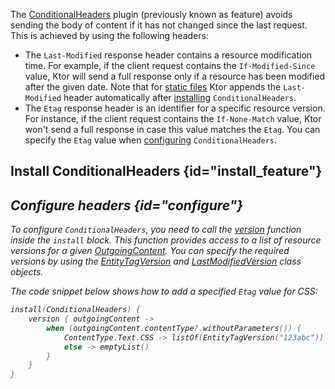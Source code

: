 [//]: # (title: Conditional headers)

The [ConditionalHeaders](https://api.ktor.io/%ktor_version%/io.ktor.features/-conditional-headers/index.html) plugin (previously known as feature) avoids sending the body of content if it has not changed since the last request. This is achieved by using the following headers:
* The `Last-Modified` response header contains a resource modification time. For example, if the client request contains the `If-Modified-Since` value, Ktor will send a full response only if a resource has been modified after the given date. Note that for [static files](Serving_Static_Content.md) Ktor appends the `Last-Modified` header automatically after [installing](#install_feature) `ConditionalHeaders`.
* The `Etag` response header is an identifier for a specific resource version. For instance, if the client request contains the `If-None-Match` value, Ktor won't send a full response in case this value matches the `Etag`. You can specify the `Etag` value when [configuring](#configure) `ConditionalHeaders`.


## Install ConditionalHeaders {id="install_feature"}
<var name="feature_name" value="ConditionalHeaders"/>
<include src="lib.md" include-id="install_feature"/>


## Configure headers {id="configure"}

To configure `ConditionalHeaders`, you need to call the [version](https://api.ktor.io/%ktor_version%/io.ktor.features/-conditional-headers/-configuration/version.html) function inside the `install` block. This function provides access to a list of resource versions for a given [OutgoingContent](https://api.ktor.io/%ktor_version%/io.ktor.http.content/-outgoing-content/index.html). You can specify the required versions by using the [EntityTagVersion](https://api.ktor.io/%ktor_version%/io.ktor.http.content/-entity-tag-version/index.html) and [LastModifiedVersion](https://api.ktor.io/%ktor_version%/io.ktor.http.content/-last-modified-version/index.html) class objects.

The code snippet below shows how to add a specified `Etag` value for CSS:
```kotlin
install(ConditionalHeaders) {
    version { outgoingContent ->
        when (outgoingContent.contentType?.withoutParameters()) {
            ContentType.Text.CSS -> listOf(EntityTagVersion("123abc"))
            else -> emptyList()
        }
    }
}
```
